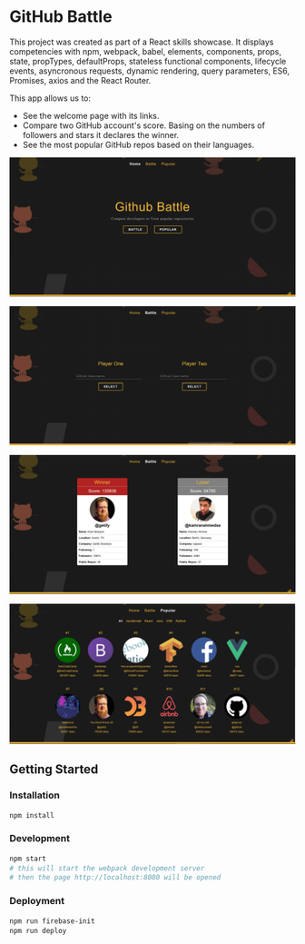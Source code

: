 # GitHub Battle

This project was created as part of a React skills showcase. It displays competencies with npm, webpack, babel, elements, components, props, state, propTypes, defaultProps, stateless functional components, lifecycle events, asyncronous requests, dynamic rendering, query parameters, ES6, Promises, axios and the React Router.

This app allows us to:

- See the welcome page with its links.
- Compare two GitHub account's score. Basing on the numbers of followers and stars it declares the winner.
- See the most popular GitHub repos based on their languages.

![Page Home](screenshots/home.PNG)

![Page Battle](screenshots/battle.PNG)

![Page Battle results](screenshots/results.PNG)

![Page Popular](screenshots/popular.PNG)


## Getting Started

### Installation

```sh
npm install
```

### Development

```sh
npm start
# this will start the webpack development server
# then the page http://localhost:8080 will be opened
```

### Deployment

```sh
npm run firebase-init
npm run deploy
```
